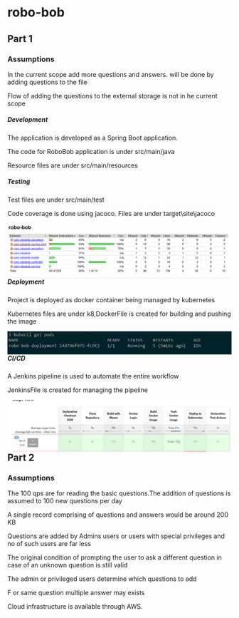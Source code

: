 # robo-bob
<H2>Part 1</H2>
<H3>Assumptions</H3>
<p>In the current scope add more questions
and answers. will be done by adding questions to the file</p>
<p>Flow of adding the questions to the external storage is not in he current scope</p>
<H5>Development</H5>
<p> The application is developed as a Spring Boot application.</p>
<p>The code for RoboBob application
is under src/main/java</p> 
<p> Resource files are under src/main/resources</p>
<H5>Testing</H5>
<p> Test files are under src/main/test</p>
<p> Code coverage is done using jacoco. Files are under target\site\jacoco</p>
<p><img src="src/main/resources/images/robo-bob-jacoco.png" style="float:left"></p>

<H5>Deployment</H5>
<p> Project is deployed as docker container being managed by kubernetes</p>
<p>Kubernetes files are under k8,DockerFile is created for building and pushing the image</p>
<p><img src="src/main/resources/images/robo-bob-deployment-kubernetes.png" style="float:left"></p>

<H5>CI/CD</H5>
<p> A Jenkins pipeline is used to automate the entire workflow</p>
<p>JenkinsFile is created for managing the pipeline</p>
<p><img src="src/main/resources/images/robo-bob-pipeline-Jenkins.png" style="float:left"></p>

<H2>Part 2</H2>
<H3>Assumptions</H3>
<p>The 100 qps are for reading the basic questions.The addition of questions is assumed to 100 new questions per day</p>
<p>A single record comprising of questions and answers would be around 200 KB</p>
<p>Questions are added by Admins users or users 
 with special privileges and no of such users are far less</p>
<p>The original condition of prompting the user to ask a different question in case of an 
  unknown question is still valid</p>
<p>The admin or privileged users determine which questions to add</p>
<p>F or same question multiple answer may exists</p>
<p>Cloud infrastructure is available through AWS.</p>